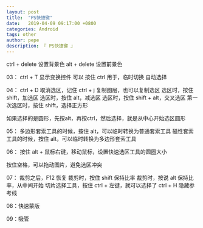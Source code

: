 ```yaml
---
layout: post
title:  "PS快捷键"
date:   2019-04-09 09:17:00 +0800
categories: Android
tags: other
author: pepe
description: 『 PS快捷键 』
---
```


ctrl + delete	设置背景色
alt + delete   	设置前景色

03：
ctrl + T 		显示变换控件
可以 按住 ctrl 用于，临时切换 自动选择

04：
ctrl + D 		取消选区，记住
ctrl + j		复制图层，也可以复制选区
选区时，按住 shift，加选区
选区时，按住 alt，减选区
选区时，按住 shift + alt，交叉选区
第一次选区时，按住 shift，选择正方形

如果选择的是圆形，先按alt，再按ctrl，然后选择，就是从中心开始选区圆形

05：
多边形套索工具的时候，按住 alt，可以临时转换为普通套索工具
磁性套索工具的时候，按住 alt，可以临时转换为多边形套索工具

06：
按住 alt + 鼠标右键，移动鼠标，设置快速选区工具的圆圈大小

按住空格，可以拖动图片，避免选区冲突

07：
裁剪之后，F12 恢复
裁剪时，按住 shift 保持比率
裁剪时，按说 alt 保持比率，从中间开始
切片选择工具，按住 ctrl + 左键，就可以选择了
ctrl + H 隐藏参考线

08：快速蒙版

09：吸管
































